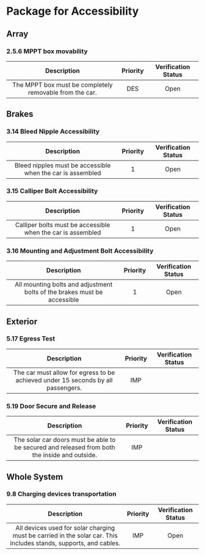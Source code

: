 # Package for Accessibility
## Array
### 2.5.6 MPPT box movability
| Description | Priority | Verification Status |
|:---:|:---:|:---:|
| The MPPT box must be completely removable from the car.   | DES | Open |

## Brakes
### 3.14 Bleed Nipple Accessibility
| Description | Priority | Verification Status |
|:---:|:---:|:---:|
| Bleed nipples must be accessible when the car is assembled  | 1 | Open |

### 3.15 Calliper Bolt Accessibility
| Description | Priority | Verification Status |
|:---:|:---:|:---:|
| Calliper bolts must be accessible when the car is assembled | 1 | Open |

### 3.16 Mounting and Adjustment Bolt Accessibility
| Description | Priority | Verification Status |
|:---:|:---:|:---:|
| All mounting bolts and adjustment bolts of the brakes must be accessible | 1 | Open |

## Exterior
### 5.17 Egress Test
| Description | Priority | Verification Status |
|:---:|:---:|:---:|
| The car must allow for egress to be achieved under 15 seconds by all passengers.   | IMP |  |

### 5.19 Door Secure and Release
| Description | Priority | Verification Status |
|:---:|:---:|:---:|
| The solar car doors must be able to be secured and released from both the inside and outside. | IMP |  |

## Whole System
### 9.8 Charging devices transportation
| Description | Priority | Verification Status |
|:---:|:---:|:---:|
| All devices used for solar charging must be carried in the solar car.     This includes stands, supports, and cables. | IMP | Open |
